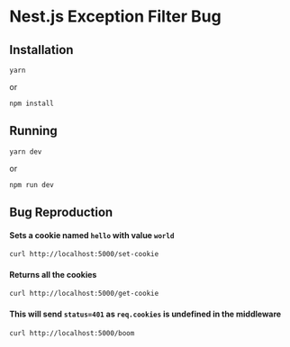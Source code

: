 # Nest.js Exception Filter Bug

## Installation

```
yarn
```

or

```
npm install
```

## Running

```
yarn dev
```

or

```
npm run dev
```

## Bug Reproduction

#### Sets a cookie named `hello` with value `world`

```sh
curl http://localhost:5000/set-cookie
```

#### Returns all the cookies

```sh
curl http://localhost:5000/get-cookie
```

#### This will send `status=401` as `req.cookies` is undefined in the middleware

```sh
curl http://localhost:5000/boom
```
